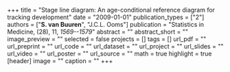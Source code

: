 +++
title = "Stage line diagram: An age-conditional reference diagram for tracking development"
date = "2009-01-01"
publication_types = ["2"]
authors = ["**S. van Buuren**", "J.C.L. Ooms"]
publication = "Statistics in Medicine, (28), 11, _1569--1579_"
abstract = ""
abstract_short = ""
image_preview = ""
selected = false
projects = []
tags = []
url_pdf = ""
url_preprint = ""
url_code = ""
url_dataset = ""
url_project = ""
url_slides = ""
url_video = ""
url_poster = ""
url_source = ""
math = true
highlight = true
[header]
image = ""
caption = ""
+++
